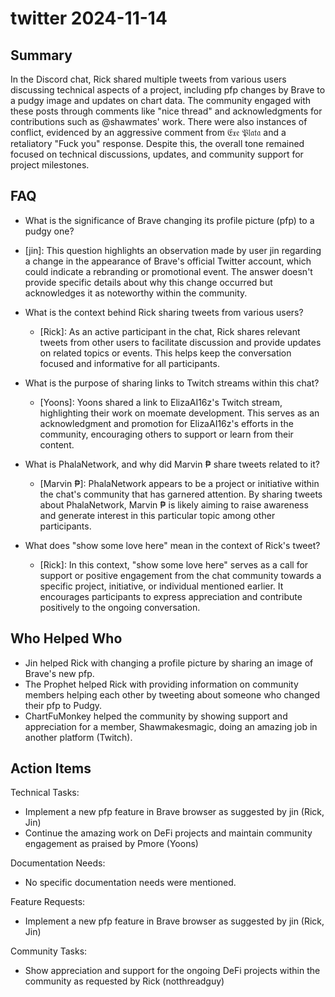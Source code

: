 # twitter 2024-11-14

## Summary

In the Discord chat, Rick shared multiple tweets from various users discussing technical aspects of a project, including
pfp changes by Brave to a pudgy image and updates on chart data. The community engaged with these posts through comments
like "nice thread" and acknowledgments for contributions such as @shawmates' work. There were also instances of
conflict, evidenced by an aggressive comment from 𝔈𝔵𝔢 𝔓𝔩𝔞𝔱𝔞 and a retaliatory "Fuck you" response. Despite this, the
overall tone remained focused on technical discussions, updates, and community support for project milestones.

## FAQ

- What is the significance of Brave changing its profile picture (pfp) to a pudgy one?
- [jin]: This question highlights an observation made by user jin regarding a change in the appearance of Brave's
  official Twitter account, which could indicate a rebranding or promotional event. The answer doesn't provide specific
  details about why this change occurred but acknowledges it as noteworthy within the community.

- What is the context behind Rick sharing tweets from various users?

    - [Rick]: As an active participant in the chat, Rick shares relevant tweets from other users to facilitate
      discussion and provide updates on related topics or events. This helps keep the conversation focused and
      informative for all participants.

- What is the purpose of sharing links to Twitch streams within this chat?

    - [Yoons]: Yoons shared a link to ElizaAI16z's Twitch stream, highlighting their work on moemate development. This
      serves as an acknowledgment and promotion for ElizaAI16z's efforts in the community, encouraging others to support
      or learn from their content.

- What is PhalaNetwork, and why did Marvin ₱ share tweets related to it?

    - [Marvin ₱]: PhalaNetwork appears to be a project or initiative within the chat's community that has garnered
      attention. By sharing tweets about PhalaNetwork, Marvin ₱ is likely aiming to raise awareness and generate
      interest in this particular topic among other participants.

- What does "show some love here" mean in the context of Rick's tweet?
    - [Rick]: In this context, "show some love here" serves as a call for support or positive engagement from the chat
      community towards a specific project, initiative, or individual mentioned earlier. It encourages participants to
      express appreciation and contribute positively to the ongoing conversation.

## Who Helped Who

- Jin helped Rick with changing a profile picture by sharing an image of Brave's new pfp.
- The Prophet helped Rick with providing information on community members helping each other by tweeting about someone who changed their pfp to Pudgy.
- ChartFuMonkey helped the community by showing support and appreciation for a member, Shawmakesmagic, doing an amazing job in another platform (Twitch).

## Action Items

Technical Tasks:

- Implement a new pfp feature in Brave browser as suggested by jin (Rick, Jin)
- Continue the amazing work on DeFi projects and maintain community engagement as praised by Pmore (Yoons)

Documentation Needs:

- No specific documentation needs were mentioned.

Feature Requests:

- Implement a new pfp feature in Brave browser as suggested by jin (Rick, Jin)

Community Tasks:

- Show appreciation and support for the ongoing DeFi projects within the community as requested by Rick (notthreadguy)
